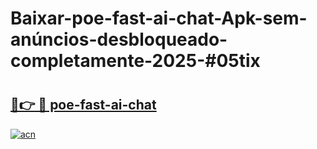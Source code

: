 # Baixar-poe-fast-ai-chat-Apk-sem-anúncios-desbloqueado-completamente-2025-#05tix

# <h2><a href="https://ainizakaria.my?title=poe-fast-ai-chat&ref=24M">🔗👉 🔴 poe-fast-ai-chat</a></h2>

[![acn](https://github.com/user-attachments/assets/0f9c940e-d8b0-45ae-aac7-cd30a18b3e1c)](https://ainizakaria.my?title=poe-fast-ai-chat&ref=24M)

